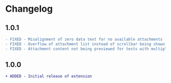 
# Changelog

## 1.0.1

```diff
- FIXED - Misalignment of zero data text for no available attachments
- FIXED - Overflow of attachment list instead of scrollbar being shown
- FIXED - Attachment content not being previewed for tests with multiple attempts
```

## 1.0.0

```diff
+ ADDED - Initial release of extension
```
